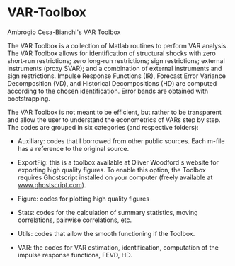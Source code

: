 # VAR-Toolbox
Ambrogio Cesa-Bianchi's VAR Toolbox

The VAR Toolbox is a collection of Matlab routines to perform VAR analysis. The VAR Toolbox allows for identification of structural shocks with zero short-run restrictions; zero long-run restrictions; sign restrictions; external instruments (proxy SVAR); and a combination of external instruments and sign restrictions. Impulse Response Functions (IR), Forecast Error Variance Decomposition (VD), and Historical Decompositions (HD) are computed according to the chosen identification. Error bands are obtained with bootstrapping. 

The VAR Toolbox is not meant to be efficient, but rather to be transparent and allow the user to understand the econometrics of VARs step by step. The codes are grouped in six categories (and respective folders):

- Auxiliary: codes that I borrowed from other public sources. Each m-file has a reference to the original source.

- ExportFig: this is a toolbox available at Oliver Woodford's website for exporting high quality figures. To enable this option, the Toolbox requires Ghostscript installed on your computer (freely available at www.ghostscript.com).

- Figure: codes for plotting high quality figures

- Stats: codes for the calculation of summary statistics, moving correlations, pairwise correlations, etc.

- Utils: codes that allow the smooth functioning if the Toolbox.

- VAR: the codes for VAR estimation, identification, computation of the impulse response functions, FEVD, HD.

